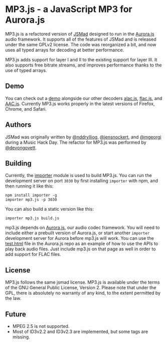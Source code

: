 MP3.js - a JavaScript MP3 for Aurora.js
================================================

MP3.js is a refactored version of [JSMad](https://github.com/ofmlabs/jsmad) designed to run in the 
[Aurora.js](https://github.com/audiocogs/aurora.js) audio framework.  It supports all of the
features of JSMad and is released under the same GPLv2 license.  The code was reorganized a bit, and now
uses all typed arrays for decoding at better performance.

MP3.js adds support for layer I and II to the existing support for layer III. It also supports free bitrate streams, 
and improves performance thanks to the use of typed arrays.

## Demo

You can check out a [demo](http://audiocogs.org/codecs/mp3/) alongside our other decoders 
[alac.js](http://github.com/audiocogs/alac.js), [flac.js](http://github.com/devongovett/flac.js), and [AAC.js](http://github.com/audiocogs/aac.js).  Currently MP3.js
works properly in the latest versions of Firefox, Chrome, and Safari.

## Authors

JSMad was originally written by [@nddrylliog](https://twitter.com/nddrylliog), 
[@jensnockert](https://twitter.com/jensnockert), and [@mgeorgi](https://twitter.com/mgeorgi) during a Music Hack Day. The 
refactor for MP3.js was performed by [@devongovett](https://twitter.com/devongovett).

## Building
    
Currently, the [importer](https://github.com/devongovett/importer) module is used to build MP3.js.  You can run
the development server on port `3030` by first installing `importer` with npm, and then running it like this:

    npm install importer -g
    importer mp3.js -p 3030
    
You can also build a static version like this:

    importer mp3.js build.js

mp3.js depends on [Aurora.js](https://github.com/audiocogs/aurora.js), our audio codec framework.  You will need
to include either a prebuilt version of Aurora.js, or start another `importer` development server for Aurora before
mp3.js will work.  You can use the [test.html](https://github.com/audiocogs/aurora.js/blob/master/src/test.html) file
in the Aurora.js repo as an example of how to use the APIs to play back audio files.  Just include mp3.js on that 
page as well in order to add support for FLAC files.

## License

MP3.js follows the same jsmad license. MP3.js is available under the terms of the GNU General Public License, 
Version 2. Please note that under the GPL, there is absolutely no warranty of any kind, to the extent permitted by the law.

## Future

- MPEG 2.5 is not supported.
- Most of ID3v2.2 and ID3v2.3 are implemented, but some tags are missing.
